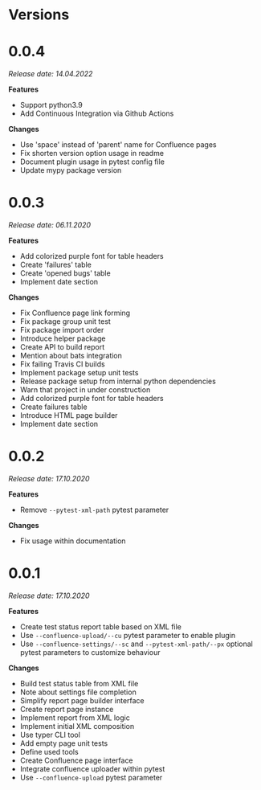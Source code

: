 Versions
========

0.0.4
=======
_Release date: 14.04.2022_

**Features**
- Support python3.9
- Add Continuous Integration via Github Actions

**Changes**
- Use 'space' instead of 'parent' name for Confluence pages 
- Fix shorten version option usage in readme 
- Document plugin usage in pytest config file
- Update mypy package version

0.0.3
=======
_Release date: 06.11.2020_

**Features**

- Add colorized purple font for table headers
- Create 'failures' table
- Create 'opened bugs' table
- Implement date section

**Changes**

- Fix Confluence page link forming
- Fix package group unit test
- Fix package import order
- Introduce helper package
- Create API to build report
- Mention about bats integration
- Fix failing Travis CI builds
- Implement package setup unit tests
- Release package setup from internal python dependencies
- Warn that project in under construction
- Add colorized purple font for table headers
- Create failures table
- Introduce HTML page builder
- Implement date section

0.0.2
========

_Release date: 17.10.2020_

**Features**

- Remove `--pytest-xml-path` pytest parameter

**Changes**

- Fix usage within documentation

0.0.1
========

_Release date: 17.10.2020_

**Features**

- Create test status report table based on XML file
- Use `--confluence-upload/--cu` pytest parameter to enable plugin
- Use `--confluence-settings/--sc` and `--pytest-xml-path/--px` optional pytest parameters to customize behaviour

**Changes**

- Build test status table from XML file
- Note about settings file completion
- Simplify report page builder interface
- Create report page instance
- Implement report from XML logic
- Implement initial XML composition
- Use typer CLI tool
- Add empty page unit tests
- Define used tools
- Create Confluence page interface
- Integrate confluence uploader within pytest
- Use `--confluence-upload` pytest parameter
